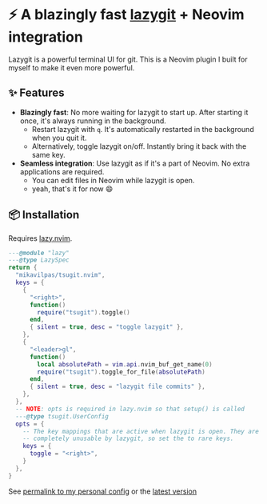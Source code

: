 # ⚡ A blazingly fast [lazygit](https://github.com/jesseduffield/lazygit) + Neovim integration

Lazygit is a powerful terminal UI for git. This is a Neovim plugin I built for
myself to make it even more powerful.

## ✨ Features

- **Blazingly fast**: No more waiting for lazygit to start up. After starting it
  once, it's always running in the background.
  - Restart lazygit with `q`. It's automatically restarted in the background
    when you quit it.
  - Alternatively, toggle lazygit on/off. Instantly bring it back with the same
    key.
- **Seamless integration**: Use lazygit as if it's a part of Neovim. No extra
  applications are required.
  - You can edit files in Neovim while lazygit is open.
  - yeah, that's it for now 😄

## 📦 Installation

Requires [lazy.nvim](https://lazy.folke.io/).

```lua
---@module "lazy"
---@type LazySpec
return {
  "mikavilpas/tsugit.nvim",
  keys = {
    {
      "<right>",
      function()
        require("tsugit").toggle()
      end,
      { silent = true, desc = "toggle lazygit" },
    },
    {
      "<leader>gl",
      function()
        local absolutePath = vim.api.nvim_buf_get_name(0)
        require("tsugit").toggle_for_file(absolutePath)
      end,
      { silent = true, desc = "lazygit file commits" },
    },
  },
  -- NOTE: opts is required in lazy.nvim so that setup() is called
  ---@type tsugit.UserConfig
  opts = {
    -- The key mappings that are active when lazygit is open. They are
    -- completely unusable by lazygit, so set the to rare keys.
    keys = {
      toggle = "<right>",
    }
  },
}

```

See
[permalink to my personal config](https://github.com/mikavilpas/dotfiles/blob/8bbd50dd96cfd891e0c1ea24c96b4270ff84cb7e/.config/nvim/lua/plugins/git.lua#L45-L48)
or the
[latest version](https://github.com/mikavilpas/dotfiles/blob/main/.config/nvim/lua/plugins/git.lua?plain=1)
